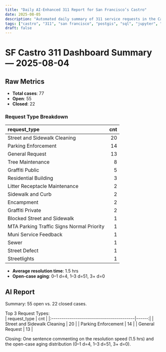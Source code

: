 ```yaml
---
title: "Daily AI-Enhanced 311 Report for San Francisco’s Castro"
date: 2025-08-05
description: "Automated daily summary of 311 service requests in the Castro neighborhood using Python, SQL, PostGIS and the smollm2:1.7b model via a local chat API."
tags: ["castro", "311", "san francisco", "postgis", "sql", "jupyter", "ai", "smollm2", "chat-api"]
draft: false
---
```


# SF Castro 311 Dashboard Summary — 2025-08-04

## Raw Metrics

- **Total cases**: 77
- **Open**:       55
- **Closed**:     22

### Request Type Breakdown

| request_type                              |   cnt |
|:------------------------------------------|------:|
| Street and Sidewalk Cleaning              |    20 |
| Parking Enforcement                       |    14 |
| General Request                           |    13 |
| Tree Maintenance                          |     8 |
| Graffiti Public                           |     5 |
| Residential Building                      |     3 |
| Litter Receptacle Maintenance             |     2 |
| Sidewalk and Curb                         |     2 |
| Encampment                                |     2 |
| Graffiti Private                          |     2 |
| Blocked Street and Sidewalk               |     1 |
| MTA Parking Traffic Signs Normal Priority |     1 |
| Muni Service Feedback                     |     1 |
| Sewer                                     |     1 |
| Street Defect                             |     1 |
| Streetlights                              |     1 |

- **Average resolution time**: 1.5 hrs
- **Open-case aging**:           0–1 d=4, 1–3 d=51, 3+ d=0

## AI Report

Summary: 55 open vs. 22 closed cases.

Top 3 Request Types:  
| request_type                              |   cnt |
|:------------------------------------------|------:|
| Street and Sidewalk Cleaning              |    20 |
| Parking Enforcement                       |    14 |
| General Request                           |    13 |

Closing: One sentence commenting on the resolution speed (1.5 hrs) and the open-case aging distribution (0–1 d=4, 1–3 d=51, 3+ d=0).
